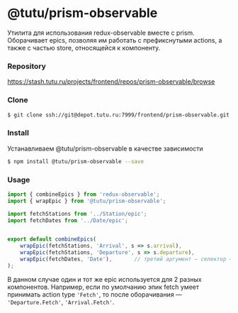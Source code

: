 # @tutu/prism-observable

Утилита для использования redux-observable вместе с prism. Оборачивает epics, позволяя им работать с префикснутыми actions, а также с частью store, относящейся к компоненту.

### Repository

https://stash.tutu.ru/projects/frontend/repos/prism-observable/browse

### Clone

```sh
$ git clone ssh://git@depot.tutu.ru:7999/frontend/prism-observable.git
```

### Install

Устанавливаем @tutu/prism-observable в качестве зависимости

```sh
$ npm install @tutu/prism-observable --save
```

### Usage

```javascript
import { combineEpics } from 'redux-observable';
import { wrapEpic } from '@tutu/prism-observable';

import fetchStations from '../Station/epic';
import fetchDates from '../Date/epic';


export default combineEpics(
	wrapEpic(fetchStations, 'Arrival', s => s.arrival),
	wrapEpic(fetchStations, 'Departure', s => s.departure),
	wrapEpic(fetchDates, 'Date'),		// третий аргумент — селектор — опционален
);
```

В данном случае один и тот же epic используется для 2 разных компонентов. Например, если по умолчанию эпик fetch умеет принимать action type `'Fetch'`, то после оборачивания — `'Departure.Fetch'`, `'Arrival.Fetch'`.
